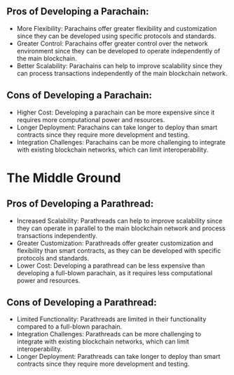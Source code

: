 ## Pros of Developing a Parachain:

* More Flexibility: Parachains offer greater flexibility and customization since they can be developed using specific protocols and standards.
* Greater Control: Parachains offer greater control over the network environment since they can be developed to operate independently of the main blockchain.
* Better Scalability: Parachains can help to improve scalability since they can process transactions independently of the main blockchain network.

## Cons of Developing a Parachain:

* Higher Cost: Developing a parachain can be more expensive since it requires more computational power and resources.
* Longer Deployment: Parachains can take longer to deploy than smart contracts since they require more development and testing.
* Integration Challenges: Parachains can be more challenging to integrate with existing blockchain networks, which can limit interoperability.

# The Middle Ground

## Pros of Developing a Parathread:

* Increased Scalability: Parathreads can help to improve scalability since they can operate in parallel to the main blockchain network and process transactions independently.
* Greater Customization: Parathreads offer greater customization and flexibility than smart contracts, as they can be developed with specific protocols and standards.
* Lower Cost: Developing a parathread can be less expensive than developing a full-blown parachain, as it requires less computational power and resources.

## Cons of Developing a Parathread:

* Limited Functionality: Parathreads are limited in their functionality compared to a full-blown parachain.
* Integration Challenges: Parathreads can be more challenging to integrate with existing blockchain networks, which can limit interoperability.
* Longer Deployment: Parathreads can take longer to deploy than smart contracts since they require more development and testing.
